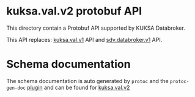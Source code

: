 # kuksa.val.v2 protobuf API

This directory contain a Protobuf API supported by KUKSA Databroker.

This API replaces:
[kuksa.val.v1](https://github.com/eclipse-kuksa/kuksa-databroker/tree/main/proto/kuksa/val/v1) API and
[sdv.databroker.v1](https://github.com/eclipse-kuksa/kuksa-databroker/tree/main/proto/sdv/databroker/v1) API.

# Schema documentation

The schema documentation is auto generated by `protoc` and the `protoc-gen-doc` [plugin](https://github.com/pseudomuto/protoc-gen-doc) and can be found for
[kuksa.val.v2](./v2.md)
